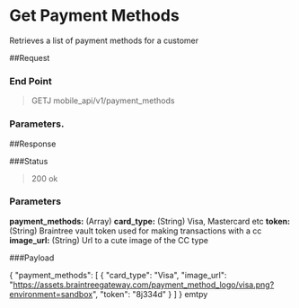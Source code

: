 # Get Payment Methods
Retrieves a list of payment methods for a customer

##Request
### End Point
  > GETJ mobile_api/v1/payment_methods

### Parameters.

##Response

###Status
  > 200 ok



### Parameters 

 **payment_methods:** (Array)
    **card_type:** (String) Visa, Mastercard etc
    **token:** (String) Braintree vault token used for making transactions with a cc
    **image_url:** (String) Url to a cute image of the CC type


###Payload

{
  "payment_methods": [
    {
      "card_type": "Visa",
      "image_url": "https://assets.braintreegateway.com/payment_method_logo/visa.png?environment=sandbox",
      "token": "8j334d"
    }
  ]
}
emtpy

